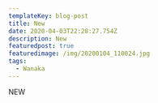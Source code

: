 ```yaml
---
templateKey: blog-post
title: New
date: 2020-04-03T22:28:27.754Z
description: New
featuredpost: true
featuredimage: /img/20200104_110024.jpg
tags:
  - Wanaka
---
```

NEW
